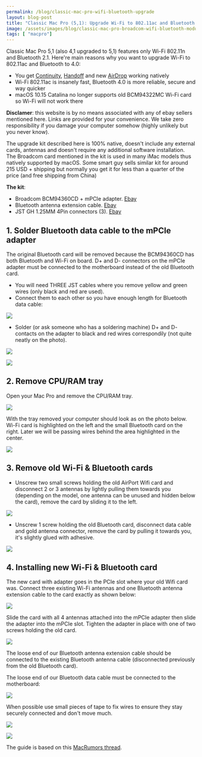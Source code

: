 ```yaml
---
permalink: /blog/classic-mac-pro-wifi-bluetooth-upgrade
layout: blog-post
title: "Classic Mac Pro (5,1): Upgrade Wi-Fi to 802.11ac and Bluetooth to 4.0"
image: /assets/images/blog/classic-mac-pro-broadcom-wifi-bluetooth-module.png
tags: [ "macpro"]
---
```


Classic Mac Pro 5,1 (also 4,1 upgraded to 5,1) features only Wi-Fi 802.11n and Bluetooth 2.1. Here're main reasons why you want to upgrade Wi-Fi to 802.11ac and Bluetooth to 4.0:

- You get [Continuity](https://www.apple.com/macos/continuity/), [Handoff](https://support.apple.com/en-us/guide/mac-help/mchl732d3c0a/mac) and new [AirDrop](https://en.wikipedia.org/wiki/AirDrop) working natively
- Wi-Fi 802.11ac is insanely fast, Bluetooth 4.0 is more reliable, secure and way quicker
- macOS 10.15 Catalina no longer supports old BCM94322MC Wi-Fi card so Wi-Fi will not work there

<!--more-->

**Disclamer**: this website is by no means associated with any of ebay sellers mentioned here. Links are provided for your convenience. We take zero responsibility if you damage your computer somehow (highly unlikely but you never know).

The upgrade kit described here is 100% native, doesn't include any external cards, antennas and doesn't require any additional software installation. The Broadcom card mentioned in the kit is used in many iMac models thus natively supported by macOS. Some smart guy sells similar kit for around 215 USD + shipping but normally you get it for less than a quarter of the price (and free shipping from China)

**The kit**:

- Broadcom BCM94360CD + mPCIe adapter. [Ebay](https://www.ebay.com/itm/Apple-Broadcom-BCM94360CD-802-11ac-mini-PCI-E-WiFi-WLAN-Bluetooth-4-0-Card/251723761338?ssPageName=STRK%3AMEBIDX%3AIT&_trksid=p2057872.m2749.l2649)
- Bluetooth antenna extension cable. [Ebay](https://www.ebay.com/itm/24-U-FL-IPX-Male-to-ipex-Female-Cable-Wifi-Antenna-Extension-Mini-PCI-Card/191422150400?ssPageName=STRK%3AMEBIDX%3AIT&_trksid=p2057872.m2749.l2649)
- JST GH 1.25MM 4Pin connectors (3). [Ebay](https://www.ebay.com/itm/10pcs-JST-GH-1-25MM-3-4Pin-Double-end-Female-Male-Connector-w-Wires-Cable/273191562853?ssPageName=STRK%3AMEBIDX%3AIT&var=572461669291&_trksid=p2057872.m2749.l2649)

<h2>1. Solder Bluetooth data cable to the mPCIe adapter</h2>

The original Bluetooth card will be removed because the BCM94360CD has both Bluetooth and Wi-Fi on board. D+ and D- connectors on the mPCIe adapter must be connected to the motherboard instead of the old Bluetooth card.

- You will need THREE JST cables where you remove yellow and green wires (only black and red are used).
- Connect them to each other so you have enough length for Bluetooth data cable:

<p class="text-center">
    <img src="/assets/images/blog/classic-mac-pro-bluetooth-jst-cables.png">
</p>

- Solder (or ask someone who has a soldering machine) D+ and D- contacts on the adapter to black and red wires correspondily (not quite neatly on the photo). 

<p class="text-center">
    <img src="/assets/images/blog/classic-mac-pro-bluetooth-soldered-before.png">
</p>

<p class="text-center">
    <img src="/assets/images/blog/classic-mac-pro-bluetooth-soldered.png">
</p>

<h2>2. Remove CPU/RAM tray</h2>

Open your Mac Pro and remove the CPU/RAM tray. 

<p class="text-center">
    <img src="/assets/images/blog/classic-mac-pro-cpu-tray.png">
</p>

With the tray removed your computer should look as on the photo below. Wi-Fi card is highlighted on the left and the small Bluetooth card on the right. Later we will be passing wires behind the area highlighted in the center.

<p class="text-center">
    <img src="/assets/images/blog/classic-mac-pro-cpu-tray-removed.png">
</p>

<h2>3. Remove old Wi-Fi &amp; Bluetooth cards</h2>

- Unscrew two small screws holding the old AirPort Wifi card and disconnect 2 or 3 antennas by lightly pulling them towards you (depending on the model, one antenna can be unused and hidden below the card), remove the card by sliding it to the left.

<p class="text-center">
    <img src="/assets/images/blog/classic-mac-pro-unscrew-airport-card.png">
</p>

- Unscrew 1 screw holding the old Bluetooth card, disconnect data cable and gold antenna connector, remove the card by pulling it towards you, it's slightly glued with adhesive.

<p class="text-center">
    <img src="/assets/images/blog/classic-mac-pro-unscrew-bluetooth-card.png">
</p>

<h2>4. Installing new Wi-Fi &amp; Bluetooth card</h2>

The new card with adapter goes in the PCIe slot where your old Wifi card was. Connect three existing Wi-Fi antennas and one Bluetooth antenna extension cable to the card exactly as shown below:

<p class="text-center">
    <img src="/assets/images/blog/classic-mac-pro-new-airport-antennas.png">
</p>

Slide the card with all 4 antennas attached into the mPCIe adapter then slide the adapter into the mPCIe slot. Tighten the adapter in place with one of two screws holding the old card.

<p class="text-center">
    <img src="/assets/images/blog/classic-mac-pro-bluetooth-wifi-installed.png">
</p>

The loose end of our Bluetooth antenna extension cable should be connected to the existing Bluetooth antenna cable (disconnected previously from the old Bluetooth card).

The loose end of our Bluetooth data cable must be connected to the motherboard:

<p class="text-center">
    <img src="/assets/images/blog/classic-mac-pro-bluetooth-data-cable.png">
</p>

When possible use small pieces of tape to fix wires to ensure they stay securely connected and don't move much.

<p class="text-center">
    <img src="/assets/images/blog/classic-mac-pro-bluetooth-version.png">
</p>

<p class="text-center">
    <img src="/assets/images/blog/classic-mac-pro-bluetooth-version-wifi.png">
</p>

The guide is based on this [MacRumors thread](https://forums.macrumors.com/threads/802-11ac-bt-4-0-and-continuity-handoff-are-working-on-mac-pro-2010-keep-updating.1748061/).

